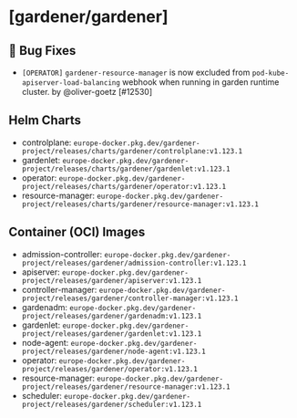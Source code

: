 # [gardener/gardener]

## 🐛 Bug Fixes

- `[OPERATOR]` `gardener-resource-manager` is now excluded from `pod-kube-apiserver-load-balancing` webhook when running in garden runtime cluster. by @oliver-goetz [#12530]

## Helm Charts
- controlplane: `europe-docker.pkg.dev/gardener-project/releases/charts/gardener/controlplane:v1.123.1`
- gardenlet: `europe-docker.pkg.dev/gardener-project/releases/charts/gardener/gardenlet:v1.123.1`
- operator: `europe-docker.pkg.dev/gardener-project/releases/charts/gardener/operator:v1.123.1`
- resource-manager: `europe-docker.pkg.dev/gardener-project/releases/charts/gardener/resource-manager:v1.123.1`
## Container (OCI) Images
- admission-controller: `europe-docker.pkg.dev/gardener-project/releases/gardener/admission-controller:v1.123.1`
- apiserver: `europe-docker.pkg.dev/gardener-project/releases/gardener/apiserver:v1.123.1`
- controller-manager: `europe-docker.pkg.dev/gardener-project/releases/gardener/controller-manager:v1.123.1`
- gardenadm: `europe-docker.pkg.dev/gardener-project/releases/gardener/gardenadm:v1.123.1`
- gardenlet: `europe-docker.pkg.dev/gardener-project/releases/gardener/gardenlet:v1.123.1`
- node-agent: `europe-docker.pkg.dev/gardener-project/releases/gardener/node-agent:v1.123.1`
- operator: `europe-docker.pkg.dev/gardener-project/releases/gardener/operator:v1.123.1`
- resource-manager: `europe-docker.pkg.dev/gardener-project/releases/gardener/resource-manager:v1.123.1`
- scheduler: `europe-docker.pkg.dev/gardener-project/releases/gardener/scheduler:v1.123.1`

